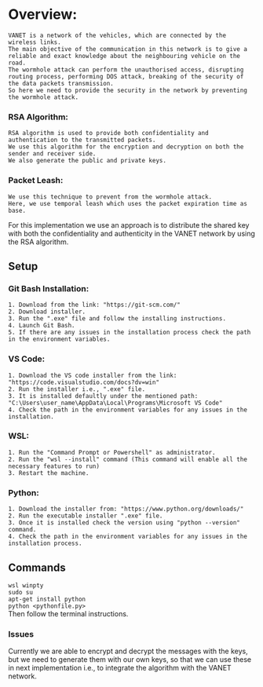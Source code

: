 # Overview:  
	VANET is a network of the vehicles, which are connected by the wireless links. 
	The main objective of the communication in this network is to give a reliable and exact knowledge about the neighbouring vehicle on the road. 
	The wormhole attack can perform the unauthorised access, disrupting routing process, performing DOS attack, breaking of the security of the data packets transmission. 
	So here we need to provide the security in the network by preventing the wormhole attack.

### RSA Algorithm:  
	RSA algorithm is used to provide both confidentiality and authentication to the transmitted packets. 
	We use this algorithm for the encryption and decryption on both the sender and receiver side. 
	We also generate the public and private keys.

### Packet Leash:
	We use this technique to prevent from the wormhole attack. 
	Here, we use temporal leash which uses the packet expiration time as base.

For this implementation we use an approach is to distribute the shared key with both the confidentiality and authenticity in the VANET network by using the RSA algorithm.

## Setup  
### Git Bash Installation:  
	1. Download from the link: "https://git-scm.com/"
	2. Download installer.
	3. Run the ".exe" file and follow the installing instructions.
	4. Launch Git Bash.
	5. If there are any issues in the installation process check the path in the environment variables.

### VS Code:  
	1. Download the VS code installer from the link: "https://code.visualstudio.com/docs?dv=win"
	2. Run the installer i.e., ".exe" file.
	3. It is installed defaultly under the mentioned path: "C:\Users\user_name\AppData\Local\Programs\Microsoft VS Code"
	4. Check the path in the environment variables for any issues in the installation.

### WSL:  
	1. Run the "Command Prompt or Powershell" as administrator.
	2. Run the "wsl --install" command (This command will enable all the necessary features to run)
	3. Restart the machine.

### Python:  
	1. Download the installer from: "https://www.python.org/downloads/"
	2. Run the executable installer ".exe" file.
	3. Once it is installed check the version using "python --version" command.
	4. Check the path in the environment variables for any issues in the installation process.

## Commands
```wsl winpty```   
```sudo su```  
```apt-get install python```  
```python <pythonfile.py>```  
Then follow the terminal instructions.

### Issues
Currently we are able to encrypt and decrypt the messages with the keys, but we need to generate them with our own keys, so that we can use these in next implementation i.e., to integrate the algorithm with the VANET network.


